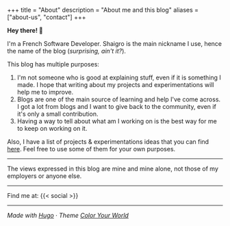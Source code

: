 +++
title = "About"
description = "About me and this blog"
aliases = ["about-us", "contact"]
+++

**Hey there! :wave:**

I'm a French Software Developer. Shaigro is the main nickname I use, hence the name of the blog (*surprising, ain't it?*).

This blog has multiple purposes:
1. I'm not someone who is good at explaining stuff, even if it is something I made. I hope that writing about my projects and experimentations will help me to improve.
2. Blogs are one of the main source of learning and help I've come across. I got a lot from blogs and I want to give back to the community, even if it's only a small contribution.
3. Having a way to tell about what am I working on is the best way for me to keep on working on it.

Also, I have a list of projects & experimentations ideas that you can find [here](https://hackmd.io/@tYTq4U8GTF2YypVkdVWotA/prog-ideas). Feel free to use some of them for your own purposes.

---

The views expressed in this blog are mine and mine alone, not those of my employers or anyone else.

---

Find me at:
{{< social >}}

---

*Made with [Hugo](https://gohugo.io) · Theme [Color Your World](https://gitlab.com/rmaguiar/hugo-theme-color-your-world)*